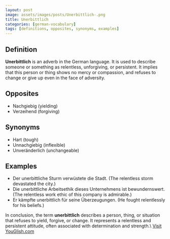 ```yaml
---
layout: post
image: assets/images/posts/Unerbittlich-.png
title: Unerbittlich 
categories: [german-vocabulary]
tags: [definitions, opposites, synonyms, examples]
---
```


## Definition

**Unerbittlich** is an adverb in the German language. It is used to describe someone or something as relentless, unforgiving, or persistent. It implies that this person or thing shows no mercy or compassion, and refuses to change or give up even in the face of adversity.

## Opposites

- Nachgiebig (yielding)
- Verzeihend (forgiving)

## Synonyms

- Hart (tough)
- Unnachgiebig (inflexible)
- Unveränderlich (unchangeable)

## Examples

- Der unerbittliche Sturm verwüstete die Stadt. (The relentless storm devastated the city.)
- Die unerbittliche Arbeitsethik dieses Unternehmens ist bewundernswert. (The relentless work ethic of this company is admirable.)
- Er kämpfte unerbittlich für seine Überzeugungen. (He fought relentlessly for his beliefs.)

In conclusion, the term **unerbittlich** describes a person, thing, or situation that refuses to yield, forgive, or change. It represents a relentless and persistent attitude, often associated with determination and strength.\ <a id="yg-widget-0" class="youglish-widget" data-query="Unerbittlich " data-lang="german" data-components="8412" data-auto-start="0" data-bkg-color="theme_light" data-title="How%20to%20pronounce%20Unerbittlich %20in%20German"  rel="nofollow" href="https://youglish.com">Visit YouGlish.com</a><script async src="https://youglish.com/public/emb/widget.js" charset="utf-8"></script>